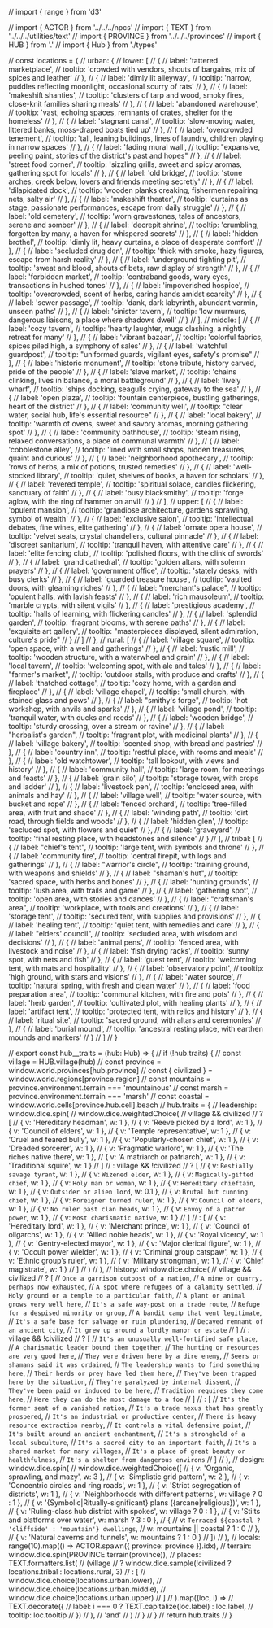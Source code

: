 // import { range } from 'd3'

// import { ACTOR } from '../../../npcs'
// import { TEXT } from '../../../utilities/text'
// import { PROVINCE } from '../../../provinces'
// import { HUB } from '.'
// import { Hub } from './types'

// const locations = {
//   urban: {
//     lower: [
//       {
//         label: 'tattered marketplace',
//         tooltip: 'crowded with vendors, shouts of bargains, mix of spices and leather'
//       },
//       {
//         label: 'dimly lit alleyway',
//         tooltip: 'narrow, puddles reflecting moonlight, occasional scurry of rats'
//       },
//       {
//         label: 'makeshift shanties',
//         tooltip: 'clusters of tarp and wood, smoky fires, close-knit families sharing meals'
//       },
//       {
//         label: 'abandoned warehouse',
//         tooltip: 'vast, echoing spaces, remnants of crates, shelter for the homeless'
//       },
//       {
//         label: 'stagnant canal',
//         tooltip: 'slow-moving water, littered banks, moss-draped boats tied up'
//       },
//       {
//         label: 'overcrowded tenement',
//         tooltip: 'tall, leaning buildings, lines of laundry, children playing in narrow spaces'
//       },
//       {
//         label: 'fading mural wall',
//         tooltip: "expansive, peeling paint, stories of the district's past and hopes"
//       },
//       {
//         label: 'street food corner',
//         tooltip: 'sizzling grills, sweet and spicy aromas, gathering spot for locals'
//       },
//       {
//         label: 'old bridge',
//         tooltip: 'stone arches, creek below, lovers and friends meeting secretly'
//       },
//       {
//         label: 'dilapidated dock',
//         tooltip: 'wooden planks creaking, fishermen repairing nets, salty air'
//       },
//       {
//         label: 'makeshift theater',
//         tooltip: 'curtains as stage, passionate performances, escape from daily struggle'
//       },
//       {
//         label: 'old cemetery',
//         tooltip: 'worn gravestones, tales of ancestors, serene and somber'
//       },
//       {
//         label: 'decrepit shrine',
//         tooltip: 'crumbling, forgotten by many, a haven for whispered secrets'
//       },
//       {
//         label: 'hidden brothel',
//         tooltip: 'dimly lit, heavy curtains, a place of desperate comfort'
//       },
//       {
//         label: 'secluded drug den',
//         tooltip: 'thick with smoke, hazy figures, escape from harsh reality'
//       },
//       {
//         label: 'underground fighting pit',
//         tooltip: 'sweat and blood, shouts of bets, raw display of strength'
//       },
//       {
//         label: 'forbidden market',
//         tooltip: 'contraband goods, wary eyes, transactions in hushed tones'
//       },
//       {
//         label: 'impoverished hospice',
//         tooltip: 'overcrowded, scent of herbs, caring hands amidst scarcity'
//       },
//       {
//         label: 'sewer passage',
//         tooltip: 'dank, dark labyrinth, abundant vermin, unseen paths'
//       },
//       {
//         label: 'sinister tavern',
//         tooltip: 'low murmurs, dangerous liaisons, a place where shadows dwell'
//       }
//     ],
//     middle: [
//       {
//         label: 'cozy tavern',
//         tooltip: 'hearty laughter, mugs clashing, a nightly retreat for many'
//       },
//       {
//         label: 'vibrant bazaar',
//         tooltip: 'colorful fabrics, spices piled high, a symphony of sales'
//       },
//       {
//         label: 'watchful guardpost',
//         tooltip: "uniformed guards, vigilant eyes, safety's promise"
//       },
//       {
//         label: 'historic monument',
//         tooltip: 'stone tribute, history carved, pride of the people'
//       },
//       {
//         label: 'slave market',
//         tooltip: 'chains clinking, lives in balance, a moral battleground'
//       },
//       {
//         label: 'lively wharf',
//         tooltip: 'ships docking, seagulls crying, gateway to the sea'
//       },
//       {
//         label: 'open plaza',
//         tooltip: 'fountain centerpiece, bustling gatherings, heart of the district'
//       },
//       {
//         label: 'community well',
//         tooltip: "clear water, social hub, life's essential resource"
//       },
//       {
//         label: 'local bakery',
//         tooltip: 'warmth of ovens, sweet and savory aromas, morning gathering spot'
//       },
//       {
//         label: 'community bathhouse',
//         tooltip: 'steam rising, relaxed conversations, a place of communal warmth'
//       },
//       {
//         label: 'cobblestone alley',
//         tooltip: 'lined with small shops, hidden treasures, quaint and curious'
//       },
//       {
//         label: 'neighborhood apothecary',
//         tooltip: 'rows of herbs, a mix of potions, trusted remedies'
//       },
//       {
//         label: 'well-stocked library',
//         tooltip: 'quiet, shelves of books, a haven for scholars'
//       },
//       {
//         label: 'revered temple',
//         tooltip: 'spiritual solace, candles flickering, sanctuary of faith'
//       },
//       {
//         label: 'busy blacksmithy',
//         tooltip: 'forge aglow, with the ring of hammer on anvil'
//       }
//     ],
//     upper: [
//       {
//         label: 'opulent mansion',
//         tooltip: 'grandiose architecture, gardens sprawling, symbol of wealth'
//       },
//       {
//         label: 'exclusive salon',
//         tooltip: 'intellectual debates, fine wines, elite gathering'
//       },
//       {
//         label: 'ornate opera house',
//         tooltip: 'velvet seats, crystal chandeliers, cultural pinnacle'
//       },
//       {
//         label: 'discreet sanitarium',
//         tooltip: 'tranquil haven, with attentive care'
//       },
//       {
//         label: 'elite fencing club',
//         tooltip: 'polished floors, with the clink of swords'
//       },
//       {
//         label: 'grand cathedral',
//         tooltip: 'golden altars, with solemn prayers'
//       },
//       {
//         label: 'government office',
//         tooltip: 'stately desks, with busy clerks'
//       },
//       {
//         label: 'guarded treasure house',
//         tooltip: 'vaulted doors, with gleaming riches'
//       },
//       {
//         label: "merchant's palace",
//         tooltip: 'opulent halls, with lavish feasts'
//       },
//       {
//         label: 'rich mausoleum',
//         tooltip: 'marble crypts, with silent vigils'
//       },
//       {
//         label: 'prestigious academy',
//         tooltip: 'halls of learning, with flickering candles'
//       },
//       {
//         label: 'splendid garden',
//         tooltip: 'fragrant blooms, with serene paths'
//       },
//       {
//         label: 'exquisite art gallery',
//         tooltip: "masterpieces displayed, silent admiration, culture's pride"
//       }
//     ]
//   },
//   rural: [
//     {
//       label: 'village square',
//       tooltip: 'open space, with a well and gatherings'
//     },
//     {
//       label: 'rustic mill',
//       tooltip: 'wooden structure, with a waterwheel and grain'
//     },
//     {
//       label: 'local tavern',
//       tooltip: 'welcoming spot, with ale and tales'
//     },
//     {
//       label: "farmer's market",
//       tooltip: 'outdoor stalls, with produce and crafts'
//     },
//     {
//       label: 'thatched cottage',
//       tooltip: 'cozy home, with a garden and fireplace'
//     },
//     {
//       label: 'village chapel',
//       tooltip: 'small church, with stained glass and pews'
//     },
//     {
//       label: "smithy's forge",
//       tooltip: 'hot workshop, with anvils and sparks'
//     },
//     {
//       label: 'village pond',
//       tooltip: 'tranquil water, with ducks and reeds'
//     },
//     {
//       label: 'wooden bridge',
//       tooltip: 'sturdy crossing, over a stream or ravine'
//     },
//     {
//       label: "herbalist's garden",
//       tooltip: 'fragrant plot, with medicinal plants'
//     },
//     {
//       label: 'village bakery',
//       tooltip: 'scented shop, with bread and pastries'
//     },
//     {
//       label: 'country inn',
//       tooltip: 'restful place, with rooms and meals'
//     },
//     {
//       label: 'old watchtower',
//       tooltip: 'tall lookout, with views and history'
//     },
//     {
//       label: 'community hall',
//       tooltip: 'large room, for meetings and feasts'
//     },
//     {
//       label: 'grain silo',
//       tooltip: 'storage tower, with crops and ladder'
//     },
//     {
//       label: 'livestock pen',
//       tooltip: 'enclosed area, with animals and hay'
//     },
//     {
//       label: 'village well',
//       tooltip: 'water source, with bucket and rope'
//     },
//     {
//       label: 'fenced orchard',
//       tooltip: 'tree-filled area, with fruit and shade'
//     },
//     {
//       label: 'winding path',
//       tooltip: 'dirt road, through fields and woods'
//     },
//     {
//       label: 'hidden glen',
//       tooltip: 'secluded spot, with flowers and quiet'
//     },
//     {
//       label: 'graveyard',
//       tooltip: 'final resting place, with headstones and silence'
//     }
//   ],
//   tribal: [
//     {
//       label: "chief's tent",
//       tooltip: 'large tent, with symbols and throne'
//     },
//     {
//       label: 'community fire',
//       tooltip: 'central firepit, with logs and gatherings'
//     },
//     {
//       label: "warrior's circle",
//       tooltip: 'training ground, with weapons and shields'
//     },
//     {
//       label: "shaman's hut",
//       tooltip: 'sacred space, with herbs and bones'
//     },
//     {
//       label: 'hunting grounds',
//       tooltip: 'lush area, with trails and game'
//     },
//     {
//       label: 'gathering spot',
//       tooltip: 'open area, with stories and dances'
//     },
//     {
//       label: "craftsman's area",
//       tooltip: 'workplace, with tools and creations'
//     },
//     {
//       label: 'storage tent',
//       tooltip: 'secured tent, with supplies and provisions'
//     },
//     {
//       label: 'healing tent',
//       tooltip: 'quiet tent, with remedies and care'
//     },
//     {
//       label: "elders' council",
//       tooltip: 'secluded area, with wisdom and decisions'
//     },
//     {
//       label: 'animal pens',
//       tooltip: 'fenced area, with livestock and noise'
//     },
//     {
//       label: 'fish drying racks',
//       tooltip: 'sunny spot, with nets and fish'
//     },
//     {
//       label: 'guest tent',
//       tooltip: 'welcoming tent, with mats and hospitality'
//     },
//     {
//       label: 'observatory point',
//       tooltip: 'high ground, with stars and visions'
//     },
//     {
//       label: 'water source',
//       tooltip: 'natural spring, with fresh and clean water'
//     },
//     {
//       label: 'food preparation area',
//       tooltip: 'communal kitchen, with fire and pots'
//     },
//     {
//       label: 'herb garden',
//       tooltip: 'cultivated plot, with healing plants'
//     },
//     {
//       label: 'artifact tent',
//       tooltip: 'protected tent, with relics and history'
//     },
//     {
//       label: 'ritual site',
//       tooltip: 'sacred ground, with altars and ceremonies'
//     },
//     {
//       label: 'burial mound',
//       tooltip: 'ancestral resting place, with earthen mounds and markers'
//     }
//   ]
// }

// export const hub__traits = (hub: Hub) => {
//   if (!hub.traits) {
//     const village = HUB.village(hub)
//     const province = window.world.provinces[hub.province]
//     const { civilized } = window.world.regions[province.region]
//     const mountains = province.environment.terrain === 'mountainous'
//     const marsh = province.environment.terrain === 'marsh'
//     const coastal = window.world.cells[province.hub.cell].beach
//     hub.traits = {
//       leadership: window.dice.spin(
//         window.dice.weightedChoice(
//           village && civilized
//             ? [
//                 { v: 'Hereditary headman', w: 1 },
//                 { v: 'Reeve picked by a lord', w: 1 },
//                 { v: 'Council of elders', w: 1 },
//                 { v: 'Temple representative', w: 1 },
//                 { v: 'Cruel and feared bully', w: 1 },
//                 { v: 'Popularly-chosen chief', w: 1 },
//                 { v: 'Dreaded sorcerer', w: 1 },
//                 { v: 'Pragmatic warlord', w: 1 },
//                 { v: 'The riches native there', w: 1 },
//                 { v: 'A matriarch or patriarch', w: 1 },
//                 { v: 'Traditional squire', w: 1 }
//               ]
//             : village && !civilized
//             ? [
//                 { v: `Bestially savage tyrant`, w: 1 },
//                 { v: `Wizened elder`, w: 1 },
//                 { v: `Magically-gifted chief`, w: 1 },
//                 { v: `Holy man or woman`, w: 1 },
//                 { v: `Hereditary chieftain`, w: 1 },
//                 { v: `Outsider or alien lord`, w: 0.1 },
//                 { v: `Brutal but cunning chief`, w: 1 },
//                 { v: `Foreigner turned ruler`, w: 1 },
//                 { v: `Council of elders`, w: 1 },
//                 { v: `No ruler past clan heads`, w: 1 },
//                 { v: `Envoy of a patron power`, w: 1 },
//                 { v: `Most charismatic native`, w: 1 }
//               ]
//             : [
//                 { v: 'Hereditary lord', w: 1 },
//                 { v: 'Merchant prince', w: 1 },
//                 { v: 'Council of oligarchs', w: 1 },
//                 { v: 'Allied noble heads', w: 1 },
//                 { v: 'Royal viceroy', w: 1 },
//                 { v: 'Gentry-elected mayor', w: 1 },
//                 { v: 'Major clerical figure', w: 1 },
//                 { v: 'Occult power wielder', w: 1 },
//                 { v: 'Criminal group catspaw', w: 1 },
//                 { v: 'Ethnic group’s ruler', w: 1 },
//                 { v: 'Military strongman', w: 1 },
//                 { v: 'Chief magistrate', w: 1 }
//               ]
//         )
//       ),
//       history: window.dice.choice(
//         village && civilized
//           ? [
//               `Once a garrison outpost of a nation`,
//               `A mine or quarry, perhaps now exhausted`,
//               `A spot where refugees of a calamity settled`,
//               `Holy ground or a temple to a particular faith`,
//               `A plant or animal grows very well here`,
//               `It's a safe way-post on a trade route`,
//               `Refuge for a despised minority or group`,
//               `A bandit camp that went legitimate`,
//               `It's a safe base for salvage or ruin plundering`,
//               `Decayed remnant of an ancient city`,
//               `It grew up around a lordly manor or estate`
//             ]
//           : village && !civilized
//           ? [
//               `It's an unusually well-fortified safe place`,
//               `A charismatic leader bound them together`,
//               `The hunting or resources are very good here`,
//               `They were driven here by a dire enemy`,
//               `Seers or shamans said it was ordained`,
//               `The leadership wants to find something here`,
//               `Their herds or prey have led them here`,
//               `They've been trapped here by the situation`,
//               `They're paralyzed by internal dissent`,
//               `They've been paid or induced to be here`,
//               `Tradition requires they come here`,
//               `Here they can do the most damage to a foe`
//             ]
//           : [
//               `It's the former seat of a vanished nation`,
//               `It's a trade nexus that has greatly prospered`,
//               `It's an industrial or productive center`,
//               `There is heavy resource extraction nearby`,
//               `It controls a vital defensive point`,
//               `It's built around an ancient enchantment`,
//               `It's a stronghold of a local subculture`,
//               `It's a sacred city to an important faith`,
//               `It's a shared market for many villages`,
//               `It's a place of great beauty or healthfulness`,
//               `It's a shelter from dangerous environs`
//             ]
//       ),
//       design: window.dice.spin(
//         window.dice.weightedChoice([
//           { v: 'Organic, sprawling, and mazy', w: 3 },
//           { v: 'Simplistic grid pattern', w: 2 },
//           { v: 'Concentric circles and ring roads', w: 1 },
//           { v: 'Strict segregation of districts', w: 1 },
//           { v: 'Neighborhoods with different patterns', w: village ? 0 : 1 },
//           { v: '{Symbolic|Ritually-significant} plans ({arcane|religious})', w: 1 },
//           { v: 'Ruling-class hub district with spokes', w: village ? 0 : 1 },
//           { v: 'Stilts and platforms over water', w: marsh ? 3 : 0 },
//           {
//             v: `Terraced ${coastal ? 'cliffside' : 'mountain'} dwellings`,
//             w: mountains || coastal ? 1 : 0
//           },
//           { v: 'Natural caverns and tunnels', w: mountains ? 1 : 0 }
//         ])
//       ),
//       locals: range(10).map(() => ACTOR.spawn({ province: province }).idx),
//       terrain: window.dice.spin(PROVINCE.terrain(province)),
//       places: TEXT.formatters.list(
//         (village
//           ? window.dice.sample(!civilized ? locations.tribal : locations.rural, 3)
//           : [
//               window.dice.choice(locations.urban.lower),
//               window.dice.choice(locations.urban.middle),
//               window.dice.choice(locations.urban.upper)
//             ]
//         ).map((loc, i) =>
//           TEXT.decorate({
//             label: i === 0 ? TEXT.capitalize(loc.label) : loc.label,
//             tooltip: loc.tooltip
//           })
//         ),
//         'and'
//       )
//     }
//   }
//   return hub.traits
// }
